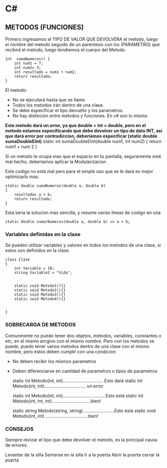 # C#

## METODOS (FUNCIONES)

Primero ingresamos el TIPO DE VALOR QUE DEVOLVERA el metodo, luego el nombre del metodo seguido
de un parentesis con los (PARAMETRO) que recibirá el metodo, luego tendremos el cuerpo del Metodo.

    int  sumaNumeros() {
    	int num1 = 7;
    	int num2= 3;
    	int resultado = num1 + num2;
    	return resultado;
    }

El metodo:

- No se ejecutará hasta que se llame.
- Todos los metodos irán dentro de una clase.
- Se debe especificar el tipo devuelto y los parametros.
- No hay distinción entre metodos y funciones. En c# son lo mismo.

**Este metodo dará un error, ya que double + int = double, pero en el metodo estamos especificando que debe devolver un tipo de dato INT, asi que dará error por contradiccion, deberiamos especificar (static double sumaDoubleEInt)**
static int sumaDoubleEInt(double num1, int num2)
{
return num1 + num 2
}

Si un metodo te ocupa mas que el espacio en tu pantalla, seguramente esté mal hecho, deberiamos aplicar la Modularizacion

Este codigo no está mal pero para el simple uso que se le dará es mejor optimizarlo mas.

    static double sumaNumeros(double a, double b)
    {
    	resultado= a + b;
    	return resultado;
    }

Esta seria la solucion mas sencilla, y resume varias lineas de codigo en una

    static double sumarNumeros(double a, double b) => a + b;

### Variables definidas en la clase

Se pueden utilizar variables y valores en todos los metodos de una clase, si estos son definidos en la clase.

    class Clase
    {
    	int Variable = 10;
    	string Variable2 = "Vida";


    	static void Metodo1(){}
    	static void Metodo2(){}
    	static void Metodo3(){}
    	static void Metodo4(){}


    }

### SOBRECARGA DE METODOS

Comunmente no puedo tener dos objetos, metodos, variables, constantes o etc, en el mismo arcgivo con el mismo nombre.
Pero con los metodos se puede, puedo tener varios metodos dentro de una clase con el mismo nombre, pero estos deben cumplir con una condicion:

- No deben recibir los mismos parametros
- Deben diferenciarse en cantidad de parametros o tipos de parametros

  static int Metodo(int, int)................................ Esto dará
  static int Metodo(int, int)................................. un error

  static int Metodo(int, int)..................................Esto está
  static int Metodo(int, int, int)...............................bien!

  static string Metodo(string, string) ........................Esto está
  static void Metodo(int, int) ..................................bien!

### CONSEJOS

Siempre revizar el tipo que debe devolver el metodo, es la principal causa de errores.

Levantar de la silla
Sentarse en la silla
Ir a la puerta
Abrir la puerta
cerrar la puerta
